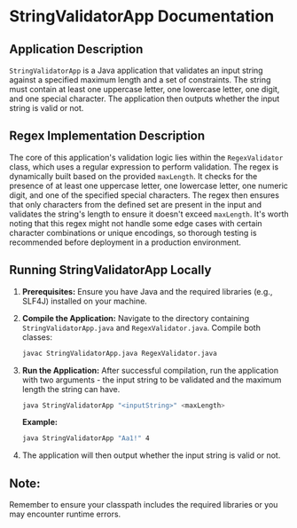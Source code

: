 # **StringValidatorApp Documentation**

## **Application Description**
`StringValidatorApp` is a Java application that validates an input string against a specified maximum length and a set of constraints. The string must contain at least one uppercase letter, one lowercase letter, one digit, and one special character. The application then outputs whether the input string is valid or not.

## **Regex Implementation Description**
The core of this application's validation logic lies within the `RegexValidator` class, which uses a regular expression to perform validation. The regex is dynamically built based on the provided `maxLength`. It checks for the presence of at least one uppercase letter, one lowercase letter, one numeric digit, and one of the specified special characters. The regex then ensures that only characters from the defined set are present in the input and validates the string's length to ensure it doesn't exceed `maxLength`. It's worth noting that this regex might not handle some edge cases with certain character combinations or unique encodings, so thorough testing is recommended before deployment in a production environment.

## **Running StringValidatorApp Locally**

1. **Prerequisites:** Ensure you have Java and the required libraries (e.g., SLF4J) installed on your machine.

2. **Compile the Application:** Navigate to the directory containing `StringValidatorApp.java` and `RegexValidator.java`. Compile both classes:
    ```bash
    javac StringValidatorApp.java RegexValidator.java
    ```

3. **Run the Application:** After successful compilation, run the application with two arguments - the input string to be validated and the maximum length the string can have.
    ```bash
    java StringValidatorApp "<inputString>" <maxLength>
    ```

   **Example:**
    ```bash
    java StringValidatorApp "Aa1!" 4
    ```

4. The application will then output whether the input string is valid or not.

## **Note**: 
Remember to ensure your classpath includes the required libraries or you may encounter runtime errors.


